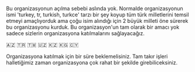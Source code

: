 Bu organizasyonun açılma sebebi aslında yok. Normalde organizasyonun ismi 'turkey, tr, turkish, turkce' tarzı bir şey koyup tüm türk milletlerini temsil etmeyi amaçlıyorduk ama çoğu isim alındığı için 2 büyük milleti öne sürerek bu organizasyonu kurduk. Bu organizasyon'un tam olarak bir amacı yok sadece sizlerin organizasyona katılmalarını sağlayacağız.

🇦🇿 🇹🇷 🇹🇲 🇺🇿 🇰🇿 🇰🇬 🇨🇾

Organizasyona katılmak için bir süre beklemelisiniz. Tam takır işleri halletiğimiz zaman organizasyona çok rahat bir şekilde girebiliceksiniz.
